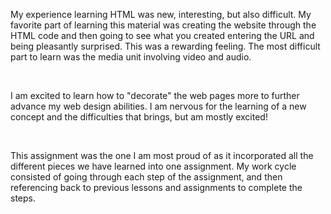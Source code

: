 <p>My experience learning HTML was new, interesting, but also difficult. My favorite part of learning this material was creating the website through the HTML code and then going to see what you created entering the URL and being pleasantly surprised. This was a rewarding feeling. The most difficult part to learn was the media unit involving video and audio.</p>
<br>
<p> I am excited to learn how to "decorate" the web pages more to further advance my web design abilities. I am nervous for the learning of a new concept and the difficulties that brings, but am mostly excited!</p>
<br>
<p>This assignment was the one I am most proud of as it incorporated all the different pieces we have learned into one assignment. My work cycle consisted of going through each step of the assignment, and then referencing back to previous lessons and assignments to complete the steps.</p>
